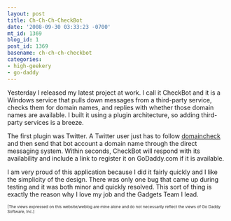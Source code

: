 ```yaml
---
layout: post
title: Ch-Ch-Ch-CheckBot
date: '2008-09-30 03:33:23 -0700'
mt_id: 1369
blog_id: 1
post_id: 1369
basename: ch-ch-ch-checkbot
categories:
- high-geekery
- go-daddy
---
```

<p>
Yesterday I released my latest project at work. I call it CheckBot and it is a Windows service that pulls down messages from a third-party service, checks them for domain names, and replies with whether those domain names are available. I built it using a plugin architecture, so adding third-party services is a breeze.
</p>
<p>
The first plugin was Twitter. A Twitter user just has to follow <a href="http://twitter.com/domaincheck">domaincheck</a> and then send that bot account a domain name through the direct messaging system. Within seconds, CheckBot will respond with its availability and include a link to register it on GoDaddy.com if it is available.
</p>
<p>
I am very proud of this application because I did it fairly quickly and I like the simplicity of the design. There was only one bug that came up during testing and it was both minor and quickly resolved. This sort of thing is exactly the reason why I love my job and the Gadgets Team I lead.
</p>
<p style="font-size:xx-small;">
[The views expressed on this website/weblog are mine alone and do not necessarily reflect the views of Go Daddy Software, Inc.]
</p>
